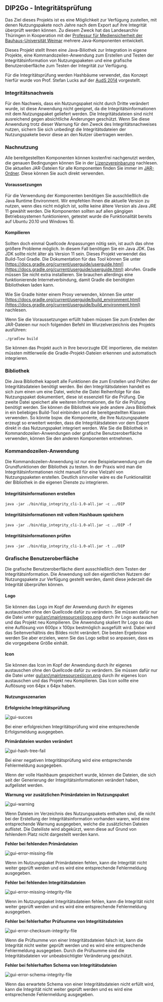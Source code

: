 ## DIP2Go - Integritätsprüfung

Das Ziel dieses Projekts ist es eine Möglichkeit zur Verfügung zustellen, mit denen Nutzungspakete noch Jahre nach dem Export auf ihre Integrität überprüft werden können. Zu diesem Zweck hat das Landesarchiv Thüringen in Kooperation mit der [Professur für Mediensicherheit der Bauhaus-Universität Weimar](https://www.uni-weimar.de/de/medien/professuren/medieninformatik/mediensicherheit/home/) mehrere Java-Komponenten entwickelt.

Dieses Projekt stellt Ihnen eine Java-Biliothek zur Integration in eigene Projekte, eine Kommandozeilen-Anwendung zum Erstellen und Testen der Integritätsinformation von Nutzungspaketen und eine grafische Benutzeroberfläche zum Testen der Integrität zur Verfügung.

Für die Integritätsprüfung werden Hashbäume verwendet, das Konzept hierfür wurde von Prof. Stefan Lucks auf der [AudS 2014](https://www.sg.ch/kultur/staatsarchiv/Spezialthemen-/auds/2014.html) vorgestellt.

### Integritätsnachweis

Für den Nachweis, dass ein Nutzungspaket nicht durch Dritte verändert wurde, ist diese Anwendung nicht geeignet, da die Integritätsinformationen mit dem Nutzungspaket geliefert werden. Die Integritätsdateien sind nicht ausreichend gegen absichtliche Änderungen geschützt. Wenn Sie diese Anwendung trotz dieser Warnung für den Zweck des Integritätsnachweises nutzen, sichern Sie sich unbedingt die Integritätsdateien der Nutzungspakete bevor diese an den Nutzer übertragen werden.

### Nachnutzung

Alle bereitgestellten Komponenten können kostenfrei nachgenutzt werden, die genauen Bedingungen können Sie in der [Lizenzvereinbarung](./LICENSE) nachlesen. Die aktuellen JAR-Dateien für alle Komponenten finden Sie immer im [JAR-Ordner](./jar). Diese können Sie auch direkt verwenden.

#### Voraussetzungen

Für die Verwendung der Komponenten benötigen Sie ausschließlich die Java Runtime Environment. Wir empfehlen Ihnen die aktuelle Version zu nutzen, wenn dies nicht möglich ist, sollte keine ältere Version als Java JRE 11 gewählt werden. Die Komponenten sollten auf allen gängigen Betriebssystemen funktionieren, getestet wurde die Funktionalität bereits auf Ubuntu 20.10 und Windows 10.

#### Kompilieren

Sollten doch einmal Quellcode Anpassungen nötig sein, ist auch das ohne größere Probleme möglich. In diesem Fall benötigen Sie ein Java JDK. Das JDK sollte nicht älter als Version 11 sein. Dieses Projekt verwendet das Build-Tool Gradle. Die Dokumentation für das Tool können Sie unter [https://docs.gradle.org/current/userguide/userguide.html](https://docs.gradle.org/current/userguide/userguide.html) abrufen. Gradle müssen Sie nicht extra installieren. Sie brauchen allerdings eine funktionierende Internetverbindung, damit Gradle die benötigten Bibliotheken laden kann.

 Wie Sie Gradle hinter einem Proxy verwenden, können Sie unter [https://docs.gradle.org/current/userguide/build_environment.html](https://docs.gradle.org/current/userguide/build_environment.html) nachlesen.

 Wenn Sie die Voraussetzungen erfüllt haben müssen Sie zum Erstellen der JAR-Dateien nur noch folgenden Befehl im Wurzelverzeichnis des Projekts ausführen:

 ```
./gradlew build
 ```

Sie können das Projekt auch in Ihre bevorzugte IDE importieren, die meisten müssten mittlerweile die Gradle-Projekt-Dateien erkennen und automatisch integrieren.

### Bibliothek

Die Java Bibliothek kapselt alle Funktionen die zum Erstellen und Prüfen der Integritätsdateien benötigt werden. Bei den Integritätsdateien handelt es sich zum einen um eine Datei, welche die Datei Reihenfolge für das Nutzungspaket dokumentiert, diese ist essenziell für die Prüfung. Die zweite Datei speichert alle weiteren Informationen, die für die Prüfung benötigt werden. Sie können die Bibliothek wie jede andere Java Bibliothek in ein beliebiges Build-Tool einbinden und die bereitgestellten Klassen verwenden. So könnte bspw. die Komponente, die Ihre Nutzungspakete erzeugt so erweitert werden, dass die Integritätsdateien vor dem Export direkt in das Nutzungspaket integriert werden. Wie Sie die Bibliothek in Kommandozeilen-Anwendungen oder grafische Benutzeroberfläche verwenden, können Sie den anderen Komponenten entnehmen.

### Kommandozeilen-Anwendung

Die Kommandozeilen-Anwendung ist nur eine Beispielanwendung um die Grundfunktionen der Bibliothek zu testen. In der Praxis wird man die Integritätsinformationen nicht manuell für eine Vielzahl von Nutzungspaketen erstellen. Deutlich sinnvoller wäre es die Funktionalität der Bibliothek in die eigenen Dienste zu integrieren.

#### Integritätsinformationen erstellen

```
java -jar ./bin/dip_integrity_cli-1.0-all.jar -c ../DIP
```

#### Integritätsinformationen mit vollem Hashbaum speichern

```
java -jar ./bin/dip_integrity_cli-1.0-all.jar -c ../DIP -f
```

#### Integritätsinformationen prüfen

```
java -jar ./bin/dip_integrity_cli-1.0-all.jar -t ../DIP
```

### Grafische Benutzeroberfläche

Die grafische Benutzeroberfläche dient ausschließlich dem Testen der Integritätsinformation. Die Anwendung soll den eigentlichen Nutzern der Nutzungspakete zur Verfügung gestellt werden, damit diese jederzeit die Integrität überprüfen können.

#### Logo

Sie können das Logo im Kopf der Anwendung durch ihr eigenes austauschen ohne den Quellcode dafür zu verändern. Sie müssen dafür nur die Datei unter [gui\src\main\resources\logo.png](gui\src\main\resources\logo.png) durch ihr Logo austauschen und das Projekt neu Kompilieren. Die Anwendung skaliert Ihr Logo so das eine Auflösung von 600px x 100px bestmöglich ausgefüllt wird. Dabei wird das Seitenverhältnis des Bildes nicht verändert. Die besten Ergebnisse werden Sie aber erzielen, wenn Sie das Logo selbst so anpassen, dass es die vorgegebene Größe einhält.

#### Icon

Sie können das Icon im Kopf der Anwendung durch ihr eigenes austauschen ohne den Quellcode dafür zu verändern. Sie müssen dafür nur die Datei unter [gui\src\main\resources\icon.png](gui\src\main\resources\icon.png) durch ihr eigenes Icon austauschen und das Projekt neu Kompilieren. Das Icon sollte eine Auflösung von 64px x 64px haben.

<!------------------------------------------------------------------------------------------------->
<div class="page-break" />
<!------------------------------------------------------------------------------------------------->

#### Nutzungsszenarien

__Erfolgreiche Integritätsprüfung__

![gui-succes](img/screenshot/gui_success.png "erfolgreichen Integritätsprüfung")

Bei einer erfolgreichen Integritätsprüfung wird eine entsprechende Erfolgsmeldung ausgegeben.

<!------------------------------------------------------------------------------------------------->
<div class="page-break" />
<!------------------------------------------------------------------------------------------------->

__Primärdateien wurden verändert__

![gui-hash-tree-fail](img/screenshot/gui_hash_tree_fail.png "fehlgeschlagene Integritätsprüfung")

Bei einer negativen Integritätsprüfung wird eine entsprechende Fehlermeldung ausgegeben.

Wenn der volle Hashbaum gespeichert wurde, können die Dateien, die sich seit der Generierung der Integritätsinformationen verändert haben, aufgelistet werden.

<!------------------------------------------------------------------------------------------------->
<div class="page-break" />
<!------------------------------------------------------------------------------------------------->

__Warnung vor zusätzlichen Primärdateien im Nutzungspaket__

![gui-warning](img/screenshot/gui_warning_additional_files.png "Warnung vor zusätzlichen Dateien")

Wenn Dateien im Verzeichnis des Nutzungspakets enthalten sind, die nicht bei der Erstellung der Integritätsinformation vorhanden waren, wird eine entsprechende Warnung ausgegeben, welche die zusätzlichen Dateien auflistet. Die Dateiliste wird abgekürzt, wenn diese auf Grund von fehlendem Platz nicht dargestellt werden kann.

<!------------------------------------------------------------------------------------------------->
<div class="page-break" />
<!------------------------------------------------------------------------------------------------->

__Fehler bei fehlenden Primärdateien__

![gui-error-missing-file](img/screenshot/gui_missing_file.png "Fehler wegen fehlender Primärdatei")

Wenn im Nutzungspaket Primärdateien fehlen, kann die Integrität nicht weiter geprüft werden und es wird eine entsprechende Fehlermeldung ausgegeben.

<!------------------------------------------------------------------------------------------------->
<div class="page-break" />
<!------------------------------------------------------------------------------------------------->

__Fehler bei fehlenden Integritätsdateien__

![gui-error-missing-integrity-file](img/screenshot/gui_missing_integrity_file.png "Fehler wegen fehlender Integritätsdateien")

Wenn im Nutzungspaket Integritätsdateien fehlen, kann die Integrität nicht weiter geprüft werden und es wird eine entsprechende Fehlermeldung ausgegeben.

<!------------------------------------------------------------------------------------------------->
<div class="page-break" />
<!------------------------------------------------------------------------------------------------->

__Fehler bei fehlerhafter Prüfsumme von Integritätsdateien__

![gui-error-checksum-integrity-file](img/screenshot/gui_integrity_file_checksum_fail.png "Fehler wegen falscher Prüfsumme von Integritätsdateien")

Wenn die Prüfsumme von einer Integritätsdateien falsch ist, kann die Integrität nicht weiter geprüft werden und es wird eine entsprechende Fehlermeldung ausgegeben. Durch die Prüfsumme sind die Integritätsdateien vor unbeabsichtigter Veränderung geschützt.

<!------------------------------------------------------------------------------------------------->
<div class="page-break" />
<!------------------------------------------------------------------------------------------------->

__Fehler bei fehlerhaften Schema von Integritätsdateien__

![gui-error-schema-integrity-file](img/screenshot/gui_integrity_file_schema_fail.png "Fehler wegen falschem Schema von Integritätsdateien")

Wenn das erwartete Schema von einer Integritätsdateien nicht erfüllt wird, kann die Integrität nicht weiter geprüft werden und es wird eine entsprechende Fehlermeldung ausgegeben.
